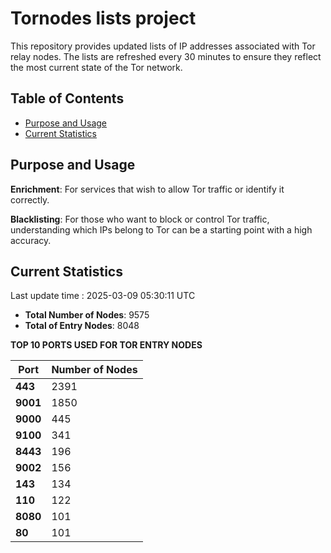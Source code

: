 # Tornodes lists project

This repository provides updated lists of IP addresses associated with Tor relay nodes. The lists are refreshed every 30 minutes to ensure they reflect the most current state of the Tor network.

## Table of Contents

- [Purpose and Usage](#purpose-and-usage)
- [Current Statistics](#current-statistics)


## Purpose and Usage

**Enrichment**: For services that wish to allow Tor traffic or identify it correctly.

**Blacklisting**: For those who want to block or control Tor traffic, understanding which IPs belong to Tor can be a starting point with a high accuracy.

## Current Statistics

Last update time : 2025-03-09 05:30:11 UTC

- **Total Number of Nodes**: 9575
- **Total of Entry Nodes**: 8048

**TOP 10 PORTS USED FOR TOR ENTRY NODES**

| **Port** | **Number of Nodes** |
|------|-----------------|
| **443**   | 2391  |
| **9001**   | 1850  |
| **9000**   | 445  |
| **9100**   | 341  |
| **8443**   | 196  |
| **9002**   | 156  |
| **143**   | 134  |
| **110**   | 122  |
| **8080**   | 101  |
| **80**   | 101  |

